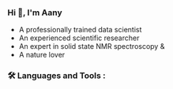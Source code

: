 ### Hi 👋, I'm Aany
- A professionally trained data scientist
- An experienced scientific researcher
- An expert in solid state NMR spectroscopy &
- A nature lover

### :hammer_and_wrench: Languages and Tools :

<!--
**aanysofia/aanysofia** is a ✨ _special_ ✨ repository because its `README.md` (this file) appears on your GitHub profile.

Here are some ideas to get you started:

- 🔭 I’m currently working on ...
- 🌱 I’m currently learning ...
- 👯 I’m looking to collaborate on ...
- 🤔 I’m looking for help with ...
- 💬 Ask me about ...
- 📫 How to reach me: ...
- 😄 Pronouns: ...
- ⚡ Fun fact: ...
-->
